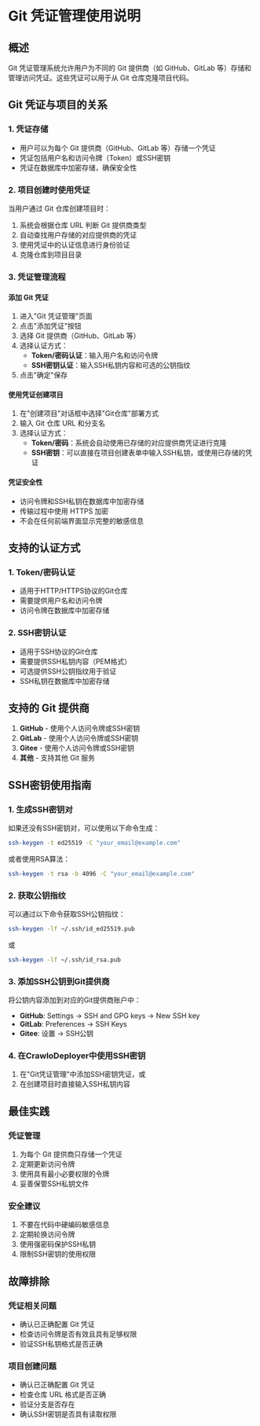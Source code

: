 # Git 凭证管理使用说明

## 概述

Git 凭证管理系统允许用户为不同的 Git 提供商（如 GitHub、GitLab 等）存储和管理访问凭证。这些凭证可以用于从 Git 仓库克隆项目代码。

## Git 凭证与项目的关系

### 1. 凭证存储
- 用户可以为每个 Git 提供商（GitHub、GitLab 等）存储一个凭证
- 凭证包括用户名和访问令牌（Token）或SSH密钥
- 凭证在数据库中加密存储，确保安全性

### 2. 项目创建时使用凭证
当用户通过 Git 仓库创建项目时：
1. 系统会根据仓库 URL 判断 Git 提供商类型
2. 自动查找用户存储的对应提供商的凭证
3. 使用凭证中的认证信息进行身份验证
4. 克隆仓库到项目目录

### 3. 凭证管理流程

#### 添加 Git 凭证
1. 进入"Git 凭证管理"页面
2. 点击"添加凭证"按钮
3. 选择 Git 提供商（GitHub、GitLab 等）
4. 选择认证方式：
   - **Token/密码认证**：输入用户名和访问令牌
   - **SSH密钥认证**：输入SSH私钥内容和可选的公钥指纹
5. 点击"确定"保存

#### 使用凭证创建项目
1. 在"创建项目"对话框中选择"Git仓库"部署方式
2. 输入 Git 仓库 URL 和分支名
3. 选择认证方式：
   - **Token/密码**：系统会自动使用已存储的对应提供商凭证进行克隆
   - **SSH密钥**：可以直接在项目创建表单中输入SSH私钥，或使用已存储的凭证

#### 凭证安全性
- 访问令牌和SSH私钥在数据库中加密存储
- 传输过程中使用 HTTPS 加密
- 不会在任何前端界面显示完整的敏感信息

## 支持的认证方式

### 1. Token/密码认证
- 适用于HTTP/HTTPS协议的Git仓库
- 需要提供用户名和访问令牌
- 访问令牌在数据库中加密存储

### 2. SSH密钥认证
- 适用于SSH协议的Git仓库
- 需要提供SSH私钥内容（PEM格式）
- 可选提供SSH公钥指纹用于验证
- SSH私钥在数据库中加密存储

## 支持的 Git 提供商

1. **GitHub** - 使用个人访问令牌或SSH密钥
2. **GitLab** - 使用个人访问令牌或SSH密钥
3. **Gitee** - 使用个人访问令牌或SSH密钥
4. **其他** - 支持其他 Git 服务

## SSH密钥使用指南

### 1. 生成SSH密钥对
如果还没有SSH密钥对，可以使用以下命令生成：

```bash
ssh-keygen -t ed25519 -C "your_email@example.com"
```

或者使用RSA算法：

```bash
ssh-keygen -t rsa -b 4096 -C "your_email@example.com"
```

### 2. 获取公钥指纹
可以通过以下命令获取SSH公钥指纹：

```bash
ssh-keygen -lf ~/.ssh/id_ed25519.pub
```

或

```bash
ssh-keygen -lf ~/.ssh/id_rsa.pub
```

### 3. 添加SSH公钥到Git提供商
将公钥内容添加到对应的Git提供商账户中：

- **GitHub**: Settings -> SSH and GPG keys -> New SSH key
- **GitLab**: Preferences -> SSH Keys
- **Gitee**: 设置 -> SSH公钥

### 4. 在CrawloDeployer中使用SSH密钥
1. 在"Git凭证管理"中添加SSH密钥凭证，或
2. 在创建项目时直接输入SSH私钥内容

## 最佳实践

### 凭证管理
1. 为每个 Git 提供商只存储一个凭证
2. 定期更新访问令牌
3. 使用具有最小必要权限的令牌
4. 妥善保管SSH私钥文件

### 安全建议
1. 不要在代码中硬编码敏感信息
2. 定期轮换访问令牌
3. 使用强密码保护SSH私钥
4. 限制SSH密钥的使用权限

## 故障排除

### 凭证相关问题
- 确认已正确配置 Git 凭证
- 检查访问令牌是否有效且具有足够权限
- 验证SSH私钥格式是否正确

### 项目创建问题
- 确认已正确配置 Git 凭证
- 检查仓库 URL 格式是否正确
- 验证分支是否存在
- 确认SSH密钥是否具有读取权限